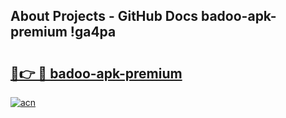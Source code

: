 ## About Projects - GitHub Docs badoo-apk-premium !ga4pa

# <h2><a href="https://andorid.site?title=badoo-apk-premium&ref=13PRO">🔗👉 🔴 badoo-apk-premium</a></h2>

[![acn](https://github.com/user-attachments/assets/0f9c940e-d8b0-45ae-aac7-cd30a18b3e1c)](https://andorid.site?title=badoo-apk-premium&ref=13PRO)

